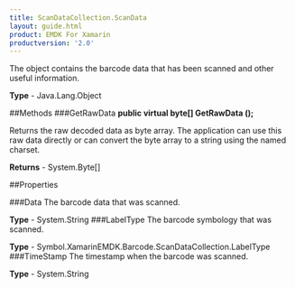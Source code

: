 ```yaml
---
title: ScanDataCollection.ScanData
layout: guide.html
product: EMDK For Xamarin
productversion: '2.0'
---
```

The object contains the barcode data that has been scanned and other useful information.

**Type** - Java.Lang.Object

##Methods
###GetRawData
**public virtual byte[] GetRawData ();**

Returns the raw decoded data as byte array. The application can use this raw data directly or can convert the byte array to a string using the named charset.


**Returns** - System.Byte[]

##Properties

###Data
The barcode data that was scanned.

**Type** - System.String
###LabelType
The barcode symbology that was scanned.

**Type** - Symbol.XamarinEMDK.Barcode.ScanDataCollection.LabelType
###TimeStamp
The timestamp when the barcode was scanned.

**Type** - System.String











